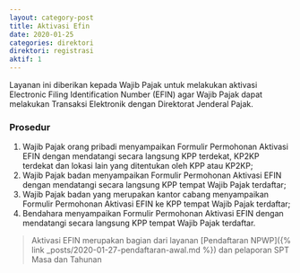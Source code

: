 ```yaml
---
layout: category-post
title: Aktivasi Efin
date: 2020-01-25
categories: direktori
direktori: registrasi
aktif: 1
---
```

Layanan ini diberikan kepada Wajib Pajak untuk melakukan aktivasi Electronic Filing Identification Number (EFIN) agar Wajib Pajak dapat melakukan Transaksi Elektronik dengan Direktorat Jenderal Pajak.

### Prosedur
1. Wajib Pajak orang pribadi menyampaikan Formulir Permohonan Aktivasi EFIN dengan mendatangi secara langsung KPP terdekat, KP2KP terdekat dan lokasi lain yang ditentukan oleh KPP atau KP2KP; 
2. Wajib Pajak badan menyampaikan Formulir Permohonan Aktivasi EFIN dengan mendatangi secara langsung KPP tempat Wajib Pajak terdaftar;
3. Wajib Pajak badan yang merupakan kantor cabang menyampaikan Formulir Permohonan Aktivasi EFIN ke KPP tempat Wajib Pajak terdaftar;
4. Bendahara menyampaikan Formulir Permohonan Aktivasi EFIN dengan mendatangi secara langsung KPP tempat Wajib Pajak terdaftar.

> Aktivasi EFIN merupakan bagian dari layanan [Pendaftaran NPWP]({% link _posts/2020-01-27-pendaftaran-awal.md %}) dan pelaporan SPT Masa dan Tahunan